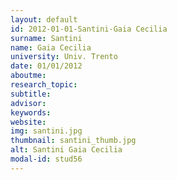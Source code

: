 ```yaml
---
layout: default 
id: 2012-01-01-Santini-Gaia Cecilia
surname: Santini
name: Gaia Cecilia
university: Univ. Trento
date: 01/01/2012
aboutme: 
research_topic: 
subtitle: 
advisor: 
keywords: 
website: 
img: santini.jpg
thumbnail: santini_thumb.jpg
alt: Santini Gaia Cecilia
modal-id: stud56
---
```

